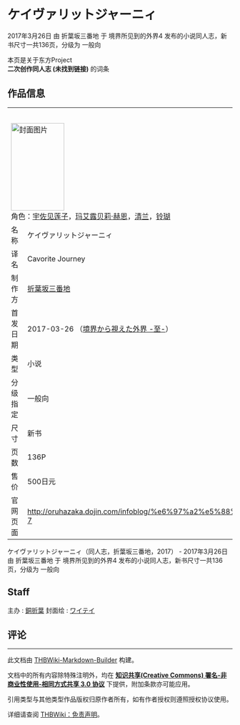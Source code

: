 # ケイヴァリットジャーニィ

<!-- source html: G:\repos\THBWiki-Markdown-Builder\THBWikiMarkdown\Temp\main\4\4e\ns0%3A%E3%82%B1%E3%82%A4%E3%83%B4%E3%82%A1%E3%83%AA%E3%83%83%E3%83%88%E3%82%B8%E3%83%A3%E3%83%BC%E3%83%8B%E3%82%A3.html -->

2017年3月26日 由 折葉坂三番地 于 境界所见到的外界4 发布的小说同人志，新书尺寸一共136页，分级为 一般向

本页是关于东方Project  
 **二次创作同人志 (未找到链接)** 的词条
## 作品信息

<table><tbody><tr><th colspan="3">基本信息</th></tr><tr><td class="cover-artwork-mobile" colspan="2"><a href="./文件-ケイヴァリットジャーニィ封面.png.md" class="image" title="封面图片"><img alt="封面图片" src="https://upload.thwiki.cc/thumb/9/97/%E3%82%B1%E3%82%A4%E3%83%B4%E3%82%A1%E3%83%AA%E3%83%83%E3%83%88%E3%82%B8%E3%83%A3%E3%83%BC%E3%83%8B%E3%82%A3%E5%B0%81%E9%9D%A2.png/119px-%E3%82%B1%E3%82%A4%E3%83%B4%E3%82%A1%E3%83%AA%E3%83%83%E3%83%88%E3%82%B8%E3%83%A3%E3%83%BC%E3%83%8B%E3%82%A3%E5%B0%81%E9%9D%A2.png" decoding="async" loading="lazy" width="119" height="196" srcset="https://upload.thwiki.cc/thumb/9/97/%E3%82%B1%E3%82%A4%E3%83%B4%E3%82%A1%E3%83%AA%E3%83%83%E3%83%88%E3%82%B8%E3%83%A3%E3%83%BC%E3%83%8B%E3%82%A3%E5%B0%81%E9%9D%A2.png/178px-%E3%82%B1%E3%82%A4%E3%83%B4%E3%82%A1%E3%83%AA%E3%83%83%E3%83%88%E3%82%B8%E3%83%A3%E3%83%BC%E3%83%8B%E3%82%A3%E5%B0%81%E9%9D%A2.png 1.5x, https://upload.thwiki.cc/thumb/9/97/%E3%82%B1%E3%82%A4%E3%83%B4%E3%82%A1%E3%83%AA%E3%83%83%E3%83%88%E3%82%B8%E3%83%A3%E3%83%BC%E3%83%8B%E3%82%A3%E5%B0%81%E9%9D%A2.png/238px-%E3%82%B1%E3%82%A4%E3%83%B4%E3%82%A1%E3%83%AA%E3%83%83%E3%83%88%E3%82%B8%E3%83%A3%E3%83%BC%E3%83%8B%E3%82%A3%E5%B0%81%E9%9D%A2.png 2x" data-file-width="900" data-file-height="1481"></a><div class="cover-char">角色：<a href="./宇佐见莲子.md" title="宇佐见莲子">宇佐见莲子</a>，<a href="./玛艾露贝莉·赫恩.md" title="玛艾露贝莉·赫恩">玛艾露贝莉·赫恩</a>，<a href="./清兰.md" title="清兰">清兰</a>，<a href="./铃瑚.md" title="铃瑚">铃瑚</a></div></td>
</tr><tr><td class="label">名称</td><td colspan="2"> ケイヴァリットジャーニィ </td></tr><tr><td class="label">译名</td><td colspan="2"> Cavorite Journey </td></tr><tr><td class="label">制作方</td><td><a href="./折葉坂三番地.md" title="折葉坂三番地">折葉坂三番地</a></td><td class="cover-artwork" rowspan="7" style="min-width:196px;"><a href="./文件-ケイヴァリットジャーニィ封面.png.md" class="image" title="封面图片"><img alt="封面图片" src="https://upload.thwiki.cc/thumb/9/97/%E3%82%B1%E3%82%A4%E3%83%B4%E3%82%A1%E3%83%AA%E3%83%83%E3%83%88%E3%82%B8%E3%83%A3%E3%83%BC%E3%83%8B%E3%82%A3%E5%B0%81%E9%9D%A2.png/119px-%E3%82%B1%E3%82%A4%E3%83%B4%E3%82%A1%E3%83%AA%E3%83%83%E3%83%88%E3%82%B8%E3%83%A3%E3%83%BC%E3%83%8B%E3%82%A3%E5%B0%81%E9%9D%A2.png" decoding="async" loading="lazy" width="119" height="196" srcset="https://upload.thwiki.cc/thumb/9/97/%E3%82%B1%E3%82%A4%E3%83%B4%E3%82%A1%E3%83%AA%E3%83%83%E3%83%88%E3%82%B8%E3%83%A3%E3%83%BC%E3%83%8B%E3%82%A3%E5%B0%81%E9%9D%A2.png/178px-%E3%82%B1%E3%82%A4%E3%83%B4%E3%82%A1%E3%83%AA%E3%83%83%E3%83%88%E3%82%B8%E3%83%A3%E3%83%BC%E3%83%8B%E3%82%A3%E5%B0%81%E9%9D%A2.png 1.5x, https://upload.thwiki.cc/thumb/9/97/%E3%82%B1%E3%82%A4%E3%83%B4%E3%82%A1%E3%83%AA%E3%83%83%E3%83%88%E3%82%B8%E3%83%A3%E3%83%BC%E3%83%8B%E3%82%A3%E5%B0%81%E9%9D%A2.png/238px-%E3%82%B1%E3%82%A4%E3%83%B4%E3%82%A1%E3%83%AA%E3%83%83%E3%83%88%E3%82%B8%E3%83%A3%E3%83%BC%E3%83%8B%E3%82%A3%E5%B0%81%E9%9D%A2.png 2x" data-file-width="900" data-file-height="1481"></a><div class="cover-char">角色：<a href="./宇佐见莲子.md" title="宇佐见莲子">宇佐见莲子</a>，<a href="./玛艾露贝莉·赫恩.md" title="玛艾露贝莉·赫恩">玛艾露贝莉·赫恩</a>，<a href="./清兰.md" title="清兰">清兰</a>，<a href="./铃瑚.md" title="铃瑚">铃瑚</a></div></td>
</tr><tr><td class="label">首发日期</td><td>2017-03-26&#160;（<a href="/展会作品列表?e=%E5%A2%83%E7%95%8C%E6%89%80%E8%A7%81%E5%88%B0%E7%9A%84%E5%A4%96%E7%95%8C%234">境界から視えた外界 -至-</a>）</td></tr><tr><td class="label">类型</td><td>小说</td></tr><tr><td class="label">分级指定</td><td>一般向</td></tr><tr><td class="label">尺寸</td><td>新书</td></tr><tr><td class="label">页数</td><td>136P</td></tr><tr><td class="label">售价</td><td>500日元</td></tr>
<tr><td class="label">官网页面</td><td colspan="2"><a rel="nofollow" class="external free" href="http://oruhazaka.dojin.com/infoblog/既刊／２０１７年/新刊詳細-7">http://oruhazaka.dojin.com/infoblog/%e6%97%a2%e5%88%8a%ef%bc%8f%ef%bc%92%ef%bc%90%ef%bc%91%ef%bc%97%e5%b9%b4/%e6%96%b0%e5%88%8a%e8%a9%b3%e7%b4%b0-7</a></td></tr></tbody></table>

ケイヴァリットジャーニィ（同人志，折葉坂三番地，2017） - 2017年3月26日 由 折葉坂三番地 于 境界所见到的外界4 发布的小说同人志，新书尺寸一共136页，分级为 一般向
## Staff
主办
: [銅折葉](./銅折葉.md)
封面绘
: [ワイテイ](./ワイテイ.md)

## 评论
<unsupported html=blockquote>
  
  

  





---

此文档由 [THBWiki-Markdown-Builder](https://github.com/Delsin-Yu/THBWiki-Markdown-Builder) 构建。

文档中的所有内容除特殊注明外，均在 [**知识共享(Creative Commons) 署名-非商业性使用-相同方式共享 3.0 协议**](https://creativecommons.org/licenses/by-sa/3.0/deed.zh-hans) 下提供，附加条款亦可能应用。

引用类型与其他类型作品版权归原作者所有，如有作者授权则遵照授权协议使用。

详细请查阅 [THBWiki：免责声明](https://thbwiki.cc/THBWiki:%E5%85%8D%E8%B4%A3%E5%A3%B0%E6%98%8E)。

